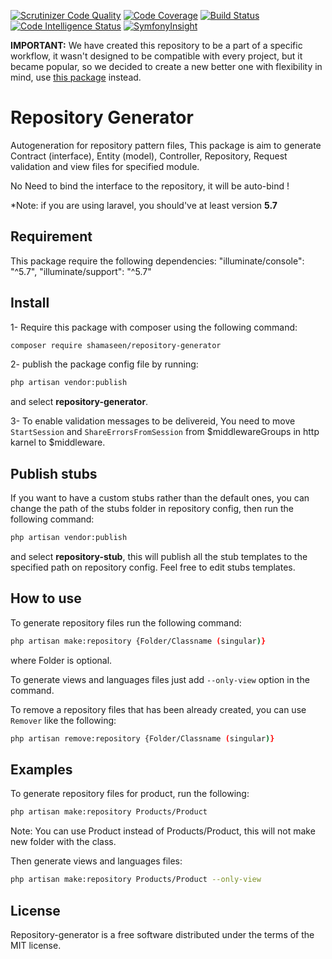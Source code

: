 [![Scrutinizer Code Quality](https://scrutinizer-ci.com/g/mshamaseen/laravel-repository-pattern/badges/quality-score.png?b=master)](https://scrutinizer-ci.com/g/mshamaseen/laravel-repository-pattern/?branch=master)
[![Code Coverage](https://scrutinizer-ci.com/g/mshamaseen/laravel-repository-pattern/badges/coverage.png?b=master)](https://scrutinizer-ci.com/g/mshamaseen/laravel-repository-pattern/?branch=master)
[![Build Status](https://scrutinizer-ci.com/g/mshamaseen/laravel-repository-pattern/badges/build.png?b=master)](https://scrutinizer-ci.com/g/mshamaseen/laravel-repository-pattern/build-status/master)
[![Code Intelligence Status](https://scrutinizer-ci.com/g/mshamaseen/laravel-repository-pattern/badges/code-intelligence.svg?b=master)](https://scrutinizer-ci.com/code-intelligence)
[![SymfonyInsight](https://insight.symfony.com/projects/f3edab7d-00b8-4633-96d3-a84e38b7ebec/mini.svg)](https://insight.symfony.com/projects/f3edab7d-00b8-4633-96d3-a84e38b7ebec)

**IMPORTANT:** We have created this repository to be a part of a specific workflow, it wasn't designed to be compatible with every project, but it became popular, so we decided to create a new better one with flexibility in mind, use [this package](https://github.com/mshamaseen/laravel-repositories) instead.

# Repository Generator
Autogeneration for repository pattern files, This package is aim to generate Contract (interface), Entity (model), Controller, Repository, Request validation and view files for specified module.

No Need to bind the interface to the repository, it will be auto-bind !

*Note: if you are using laravel, you should've at least version **5.7**

## Requirement

This package require the following dependencies:
   "illuminate/console": "^5.7",
   "illuminate/support": "^5.7"

## Install

1- Require this package with composer using the following command:
```bash
composer require shamaseen/repository-generator
```
2- publish the package config file by running:
```bash
php artisan vendor:publish
```
and select **repository-generator**.

3- To enable validation messages to be delivereid, You need to move `StartSession` and `ShareErrorsFromSession` from $middlewareGroups in http karnel to $middleware.

## Publish stubs
If you want to have a custom stubs rather than the default ones, you can change the path of the stubs folder in repository config, then run the following command:
```bash
php artisan vendor:publish
```

and select **repository-stub**, this will publish all the stub templates to the specified path on repository config.
Feel free to edit stubs templates.

## How to use
To generate repository files run the following command:
```bash
php artisan make:repository {Folder/Classname (singular)}
```
where Folder is optional.

To generate views and languages files just add `--only-view` option in the command.

To remove a repository files that has been already created, you can use `Remover` like the following:

```bash
php artisan remove:repository {Folder/Classname (singular)}
```

## Examples

To generate repository files for product, run the following:

```bash
php artisan make:repository Products/Product
```
Note: You can use Product instead of Products/Product, this will not make new folder with the class.

Then generate views and languages files:

```bash
php artisan make:repository Products/Product --only-view
```

## License
Repository-generator is a free software distributed under the terms of the MIT license.
